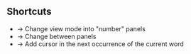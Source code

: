 ## Shortcuts

* <ALT-SHIFT-number>    -> Change view mode into "number" panels
* <CTRL-number>          -> Change between panels
* <CTRL-d>              -> Add cursor in the next occurrence of the current word